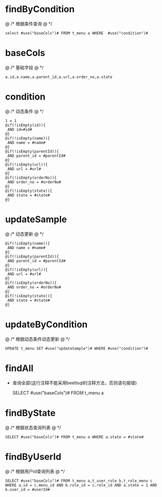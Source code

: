 
findByCondition
===
@ /*
    根据条件查询
@ */

	select #use("baseCols")# FROM t_menu a WHERE  #use("condition")#
	
baseCols
===
@ /*
    基础字段
@ */

	a.id,a.name,a.parent_id,a.url,a.order_no,a.state
	
condition
===
@ /*
    动态条件
@ */

	1 = 1  
	@if(!isEmpty(id)){
	 AND id=#id#
	@}
	@if(!isEmpty(name)){
	 AND name = #name#
	@}
	@if(!isEmpty(parentId)){
	 AND parent_id = #parentId#
	@}
	@if(!isEmpty(url)){
	 AND url = #url#
	@}
	@if(!isEmpty(orderNo)){
	 AND order_no = #orderNo#
	@}
	@if(!isEmpty(state)){
	 AND state = #state#
	@}
	
updateSample
===
@ /*
    动态更新
@ */

    @if(!isEmpty(name)){
     AND name = #name#
    @}
    @if(!isEmpty(parentId)){
     AND parent_id = #parentId#
    @}
    @if(!isEmpty(url)){
     AND url = #url#
    @}
    @if(!isEmpty(orderNo)){
     AND order_no = #orderNo#
    @}
    @if(!isEmpty(state)){
     AND state = #state#
    @}

updateByCondition
===
@ /*
    根据动态条件动态更新
@ */

    UPDATE t_menu SET #use("updateSample")# WHERE #use("condition")#

findAll
===
* 查询全部(这行注释不能采用beetlsql的注释方法，否则语句报错)

    SELECT #use("baseCols")# FROM t_menu a

findByState
===
@ /*
    根据状态查询列表
@ */

    SELECT #use("baseCols")# FROM t_menu a WHERE a.state = #state#
    
findByUserId
===
@ /*
    根据用户id查询列表
@ */

    SELECT #use("baseCols")# FROM t_menu a,t_user_role b,t_role_menu c WHERE a.id = c.menu_id AND b.role_id = c.role_id AND a.state = 1 AND b.user_id = #userId#